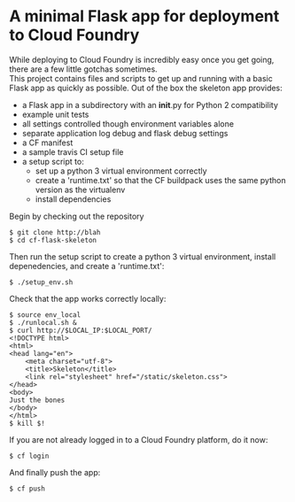 # A minimal Flask app for deployment to Cloud Foundry

While deploying to Cloud Foundry is incredibly easy once you get going, there are a few little gotchas sometimes.  
This project contains files and scripts to get up and running with a basic Flask app as quickly as possible.  Out of 
the box the skeleton app provides:

* a Flask app in a subdirectory with an __init__.py for Python 2 compatibility
* example unit tests
* all settings controlled though environment variables alone
* separate application log debug and flask debug settings
* a CF manifest
* a sample travis CI setup file
* a setup script to:
  * set up a python 3 virtual environment correctly
  * create a 'runtime.txt' so that the CF buildpack uses the same python version as the virtualenv
  * install dependencies


Begin by checking out the repository

    $ git clone http://blah
    $ cd cf-flask-skeleton

Then run the setup script to create a python 3 virtual environment, install depenedencies, and create a 'runtime.txt': 
  
    $ ./setup_env.sh
    
Check that the app works correctly locally:

    $ source env_local
    $ ./runlocal.sh &
    $ curl http://$LOCAL_IP:$LOCAL_PORT/
    <!DOCTYPE html>
    <html>
    <head lang="en">
        <meta charset="utf-8">
        <title>Skeleton</title>
        <link rel="stylesheet" href="/static/skeleton.css">
    </head>
    <body>
    Just the bones
    </body>
    </html>
    $ kill $!
    
If you are not already logged in to a Cloud Foundry platform, do it now:

    $ cf login
    
And finally push the app:

    $ cf push
    

    
